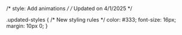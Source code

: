 /* style: Add animations */
/* Updated on 4/1/2025 */

.updated-styles {
  /* New styling rules */
  color: #333;
  font-size: 16px;
  margin: 10px 0;
}